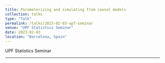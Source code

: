 ```yaml
---
title: Parameterizing and simulating from causal models
collection: talks
type: "Talk"
permalink: /talks/2023-02-03-upf-seminar
venue: "UPF Statistics Seminar"
date: 2023-02-03
location: "Barcelona, Spain"
---
```


UPF Statistics Seminar

---

